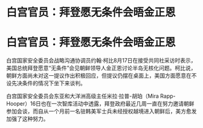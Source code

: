 # 白宫官员：拜登愿无条件会晤金正恩

# 白宫官员：拜登愿无条件会晤金正恩

白宫国家安全委员会战略沟通协调员约翰·柯比8月17日在接受共同社采访时表示，美国总统拜登愿意“无条件”会见朝鲜领导人金正恩讨论半岛无核化问题。柯比说，朝鲜方面尚未对这一提议作出积极回应，但提议仍摆在桌面上，美国方面愿意在不设先决条件的情况下坐下来谈判。

白宫国家安全委员会东亚和大洋洲高级主任米拉·拉普-胡珀（Mira Rapp-
Hooper）16日也在一次智库活动中透露，拜登政府最近几周一直在努力邀请朝鲜参加会谈，而自从一个月前一名驻韩美军士兵未经授权越境进入朝鲜后，美方愈发加强了这种努力。

